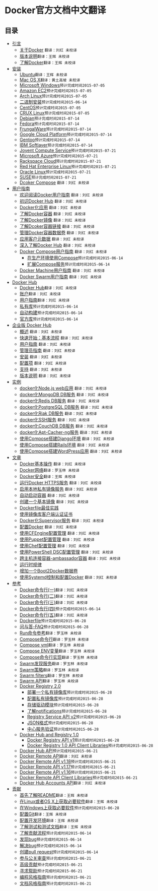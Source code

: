 # Docker官方文档中文翻译

## 目录

* [引言](About/README.md)
    * [关于Docker](About/docker.md) `翻译：刘红 未校译`
    * [版本说明](About/release-notes.md)`翻译：王辉 未校译`
    * [了解Docker](About/understanding-docker.md)`翻译：王辉 未校译`
* [安装](Installation/README.md)
    * [Ubuntu](Installation/ubuntulinux.md)`翻译：王辉 未校译`
    * [Mac OS X](Installation/mac.md)`翻译：黄土高坡 未校译`
    * [Microsoft Windows](Installation/windows.md)`预计完成时间2015-07-05`
    * [Amazon EC2](Installation/amazon.md)`预计完成时间2015-07-05`
    * [Arch Linux](Installation/archlinux.md)`预计完成时间2015-07-05`
    * [二进制安装](Installation/binaries.md)`预计完成时间2015-06-14`
    * [CentOS](Installation/centos.md)`预计完成时间2015-07-05`
    * [CRUX Linux](Installation/cruxlinux.md)`预计完成时间2015-07-05`
    * [Debian](Installation/debian.md)`预计完成时间2015-07-14`
    * [Fedora](Installation/fedora.md)`预计完成时间2015-07-14`
    * [FrungalWare](Installation/frugalware.md)`预计完成时间2015-07-14`
    * [Google Cloud Platform](Installation/google.md)`预计完成时间2015-07-14`
    * [Gentoo](Installation/geetoolinux.md)`预计完成时间2015-07-14`
    * [IBM Softlayer](Installation/softlayer.md)`预计完成时间2015-07-14`
    * [Joyent Compute Service](Installation/joyent.md)`预计完成时间2015-07-21`
    * [Microsoft Azure](Installation/azure.md)`预计完成时间2015-07-21`
    * [Rackspace Cloud](Installation/rackspace.md)`预计完成时间2015-07-21`
    * [Red Hat Enterprise Linux](Installation/rhel.md)`预计完成时间2015-07-21`
    * [Oracle Linux](Installation/oracle.md)`预计完成时间2015-07-21`
    * [SUSE](Installation/suse.md)`预计完成时间2015-07-21`
    * [Dcoker Compose](Compose/install/compose.md) `翻译：刘红 未校译`
* [用户指南](UserGuide/README.md)
    * [欢迎阅读Docker用户指南](UserGuide/userguide.md) `翻译：刘红 未校译`
    * [初识Docker Hub](UserGuide/dockerhub.md) `翻译：刘红 未校译`
    * [Docker化应用](UserGuide/dockerizing.md) `翻译：刘红 未校译`
    * [了解Docker容器](UserGuide/dockercontainers.md) `翻译：刘红 未校译`
    * [了解Docker镜像](UserGuide/dockerimages.md) `翻译：刘红 未校译`
    * [了解Dcoker容器链接](UserGuide/dockerlinks.md) `翻译：刘红 未校译`
    * [管理Docker容器数据卷](UserGuide/dockervolumes.md) `翻译：刘红 未校译`
    * [应用客户元数据](UserGuide/labels-custom-metadata.md) `翻译：刘红 未校译`
    * [深入了解Docker Hub](UserGuide/dockerrepos.md) `翻译：刘红 未校译`
    * [Docker Compose用户指南](Compose/dockercompose.md) `翻译：刘红 未校译`
	    * [在生产环境使用Compose](Compose/production.md)`预计完成时间2015-06-14`
	    * [扩展Compose服务](Compose/extends.md)`预计完成时间2015-06-14`
    * [Docker Machine用户指南](UserGuide/dockermachine.md) `翻译：刘红 未校译`
    * [Docker Swarm用户指南](UserGuide/dockerswarm.md) `翻译：刘红 未校译`
* [Docker Hub](DockerHub/README.md)
	* [Docker Hub](DockerHub/docker-hub.md)`翻译：刘红 未校译`
	* [账户](DockerHub/accounts.md)`翻译：刘红 未校译`
	* [用户指南](DockerHub/userguide.md)`翻译：刘红 未校译`
	* [私有库](DockerHub/repos.md)`预计完成时间2015-06-14`
	* [自动构建](DockerHub/builds.md)`预计完成时间2015-06-14`
	* [官方库](DockerHub/official_repos.md)`预计完成时间2015-06-14`
* [企业版 Docker Hub](DockerHubEnterprise/README.md) 
	* [概述](DockerHubEnterprise/docker-hub-enterprise.md)  `翻译：刘红 未校译`
	* [快速开始：基本流程](DockerHubEnterprise/quick-start.md)  `翻译：刘红 未校译`
	* [用户指南](DockerHubEnterprise/userguide.md)  `翻译：刘红 未校译`
	* [管理员指南](DockerHubEnterprise/adminguide.md)  `翻译：刘红 未校译`
	* [安装](DockerHubEnterprise/install.md)  `翻译：刘红 未校译`
	* [配置项](DockerHubEnterprise/configuration.md)  `翻译：刘红 未校译`
	* [支持](DockerHubEnterprise/support.md)  `翻译：刘红 未校译`
	* [版本说明](DockerHubEnterprise/release-notes.md)  `翻译：刘红 未校译`
* [实例](Examples/README.md)
	* [docker化Node.js web应用](Examples/nodejs_web_app.md) `翻译：刘红 未校译`
	* [docker化MongoDB DB服务](Examples/mongodb.md) `翻译：刘红 未校译`
	* [docker化Redis DB服务](Examples/running_redis_service.md) `翻译：刘红 未校译`
	* [docker化PostgreSQL DB服务](Examples/postgresql_service.md) `翻译：刘红 未校译`
	* [docker化Riak DB服务](Examples/running_riak_service.md) `翻译：刘红 未校译`
	* [docker化SSH服务](Examples/running_ssh_service.md) `翻译：刘红 未校译`
	* [docker化CouchDB DB服务](Examples/couchdb_data_volumes.md) `翻译：刘红 未校译`
	* [docker化Apt-Cacher-ng服务](Examples/apt-cacher-ng.md) `翻译：刘红 未校译`
	* [使用Compose搭建Django环境](Examples/compose_django.md) `翻译：刘红 未校译`
	* [使用Compose搭建Rails环境](Examples/compose_rails.md) `翻译：刘红 未校译`
	* [使用Compose搭建WordPress应用](Examples/compose_wordpress.md) `翻译：刘红 未校译`
* [文章](Articles/README.md)
	* [Docker基本操作](Articles/basics.md) `翻译：刘红 未校译`
	* [Docker网络](Articles/networking.md)`翻译：罗玉林 未校译`
	* [Docker安全](Articles/security.md)`翻译：王辉 未校译`
	* [运行Docker HTTPS服务](Articles/https.md) `翻译：刘红 未校译`
	* [启用本地私有镜像服务](Articles/registry_mirror.md) `翻译：刘红 未校译`
	* [自动启动容器](Articles/host_integration.md) `翻译：刘红 未校译`
	* [创建一个基本镜像](Articles/baseimages.md) `翻译：刘红 未校译`
	* [Dockerfile最佳实践](Articles/dockerfile_best-practices.md)
	* [使用镜像库客户端认证证书](Articles/certificates.md)
	* [Docker化Supervisor服务](Articles/using_supervisor.md) `翻译：刘红 未校译`
	* [配置Docker](Articles/configuring.md) `翻译：刘红 未校译`
	* [使用CFEngine配置管理](Articles/cfengine_process_management.md) `翻译：刘红 未校译`
	* [使用Puppet配置管理](Articles/puppet.md) `翻译：刘红 未校译`
	* [使用Chef配置管理](Articles/chef.md) `翻译：刘红 未校译`
	* [使用PowerShell DSC配置管理](Articles/dsc.md) `翻译：刘红 未校译`
	* [跨主机连接容器-ambassador容器](Articles/ambassador_pattern_linking.md) `翻译：刘红 未校译`
	* [运行时规律](Articles/runmetrics.md)
	* [增加一个Boot2Docker数据卷](Articles/b2d_volume_resize.md)
	* [使用Systemd控制和配置Docker](Articles/systemd.md) `翻译：刘红 未校译`
* [参考](Reference/README.md)
	* [Docker命令行(一)](Reference/commandline/cli-1.md)`翻译：刘红 未校译`
	* [Docker命令行(二)](Reference/commandline/cli-2.md)`翻译：刘红 未校译`
	* [Docker命令行(三)](Reference/commandline/cli-3.md)`翻译：刘红 未校译`
	* [Docker命令行(四)](Reference/commandline/cli-4.md)`预计完成时间2015-06-14`
	* [Docker命令行(五)](Reference/commandline/cli-5.md)`翻译：刘红 未校译`
	* [Dockerfile](Reference/commandline/cli.md)`预计完成时间2015-06-28`
	* [问与答-FAQ](Reference/commandline/cli.md)`预计完成时间2015-06-28`
	* [Run命令参考](Reference/run.md)`翻译：罗玉林 未校译`
	* [Compose命令行](Compose/cli.md)`翻译：罗玉林 未校译`
	* [Compose yml](Compose/yml.md)`翻译：罗玉林 未校译`
	* [Compose ENV变量](Compose/evn.md)`翻译：罗玉林 未校译`
	* [Compose命令行实现](Compose/completion.md)`翻译：罗玉林 未校译`
	* [Swarm发现服务](Swarm/discovery.md)`翻译：罗玉林 未校译`
	* [Swarm策略](Swarm/strategy.md)`翻译：罗玉林 未校译`
	* [Swarm filters](Swarm/filter.md)`翻译：罗玉林 未校译`
	* [Swarm API](Swarm/API.md)`翻译：罗玉林 未校译`
	* [Docker Registry 2.0](Reference/commandline/cli.md)
		* [部署一个私有镜像库](Reference/commandline/cli.md)`预计完成时间2015-06-28`
		* [配置私有镜像库](Reference/commandline/cli.md)`预计完成时间2015-06-28`
		* [存储驱动模块](Reference/commandline/cli.md)`预计完成时间2015-06-28`
		* [了解notifications](Reference/commandline/cli.md)`预计完成时间2015-06-28`
		* [Registry Service API v2](Reference/commandline/cli.md)`预计完成时间2015-06-28`
		* [JSON格式](Reference/commandline/cli.md)`预计完成时间2015-06-28`
		* [中心服务验证](Reference/commandline/cli.md)`预计完成时间2015-06-28`
	* [Docker Hub and Registry 1.0](Reference/commandline/cli.md)
		* [Docker Registry API v1](Reference/commandline/cli.md)`预计完成时间2015-06-28`
		* [Docker Registry 1.0 API Client Libraries](Reference/commandline/cli.md)`预计完成时间2015-06-28`
	* [Docker Hub API](Reference/commandline/cli.md)`预计完成时间2015-06-21`
	* [Docker Remote API](Reference/commandline/cli.md)`翻译：刘红 未校译`
	* [Docker Remote API v1.18](Reference/commandline/cli.md)`预计完成时间2015-06-21`
	* [Docker Remote API v1.17](Reference/commandline/cli.md)`预计完成时间2015-06-21`
	* [Docker Remote API v1.16](Reference/commandline/cli.md)`预计完成时间2015-06-21`
	* [Docker Remote API Client Libraries](Reference/commandline/cli.md)`预计完成时间2015-06-21`
	* [Docker Hub Accounts API](Reference/api/docker_io_accounts_api.md)`翻译：刘红 未校译`
* [贡献](Project/README.md)
	* [首先了解README](Project/who-written-for.md)`翻译：王辉 未校译`
	* [在Linux或者OS X上获取必要软件](Project/software-required.md)`翻译：王辉 未校译`
	* [在Windows上获取必要软件](Project/software-required-win.md)`预计完成时间2015-06-28`
	* [配置Git](Project/set-up-git.md)`翻译：王辉 未校译`
	* [配置开发环境](Project/set-up-dev-env.md)`翻译：王辉 未校译`
	* [了解测试和测试文档](Project/test-and-docs.md)`翻译：王辉 未校译`
	* [了解贡献流程](Project/make-a-contribution.md)`预计完成时间2015-06-14`
	* [发现bug](Project/find-an-issue.md)`预计完成时间2015-06-14`
	* [解决bug](Project/work-issue.md)`预计完成时间2015-06-14`
	* [创建pull request](Project/create-pr.md)`预计完成时间2015-06-14`
	* [参与公关审查](Project/review-pr.md)`预计完成时间2015-06-21`
	* [高级贡献](Project/advanced-contributing.md)`预计完成时间2015-06-21`
	* [寻求帮助](Project/get-help.md)`预计完成时间2015-06-21`
	* [编程风格指南](Project/coding-style.md)`预计完成时间2015-06-21`
	* [文档风格指南](Project/doc-style.md)`预计完成时间2015-06-21`
